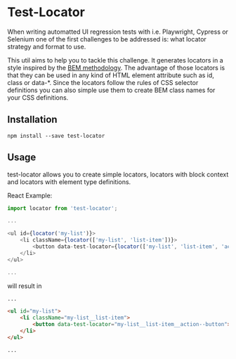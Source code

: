 # Test-Locator
When writing automatted UI regression tests with i.e. Playwright, Cypress or Selenium one of the first challenges to be addressed is: what locator strategy and format to use.

This util aims to help you to tackle this challenge. It generates locators in a style inspired by the [BEM methodology](http://getbem.com/). The advantage of those locators is that they can be used in any kind of HTML element attribute such as id, class or data-*. Since the locators follow the rules of CSS selector definitions you can also simple use them to create BEM class names for your CSS definitions.

## Installation

```
npm install --save test-locator
```

## Usage

test-locator allows you to create simple locators, locators with block context and locators with element type definitions.

React Example:

```js
import locator from 'test-locator';

...

<ul id={locator('my-list')}>
    <li className={locator(['my-list', 'list-item'])}>
        <button data-test-locator={locator(['my-list', 'list-item', 'action'], 'button')}>Test</button>
    </li>
</ul>

...
```

will result in 

```html
...

<ul id="my-list">
    <li className="my-list__list-item">
        <button data-test-locator="my-list__list-item__action--button">Test</button>
    </li>
</ul>

...
```
